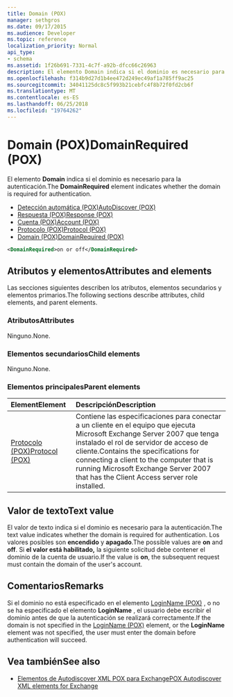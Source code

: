 ```yaml
---
title: Domain (POX)
manager: sethgros
ms.date: 09/17/2015
ms.audience: Developer
ms.topic: reference
localization_priority: Normal
api_type:
- schema
ms.assetid: 1f26b691-7331-4c7f-a92b-dfcc66c26963
description: El elemento Domain indica si el dominio es necesario para la autenticación.
ms.openlocfilehash: f314b9d27d1b4ee472d249ec49af1a785ff9ac25
ms.sourcegitcommit: 34041125dc8c5f993b21cebfc4f8b72f0fd2cb6f
ms.translationtype: MT
ms.contentlocale: es-ES
ms.lasthandoff: 06/25/2018
ms.locfileid: "19764262"
---
```

# <a name="domainrequired-pox"></a><span data-ttu-id="a8c86-103">Domain (POX)</span><span class="sxs-lookup"><span data-stu-id="a8c86-103">DomainRequired (POX)</span></span>

<span data-ttu-id="a8c86-104">El elemento **Domain** indica si el dominio es necesario para la autenticación.</span><span class="sxs-lookup"><span data-stu-id="a8c86-104">The **DomainRequired** element indicates whether the domain is required for authentication.</span></span> 
  
- [<span data-ttu-id="a8c86-105">Detección automática (POX)</span><span class="sxs-lookup"><span data-stu-id="a8c86-105">AutoDiscover (POX)</span></span>](autodiscover-pox.md)  
- [<span data-ttu-id="a8c86-106">Respuesta (POX)</span><span class="sxs-lookup"><span data-stu-id="a8c86-106">Response (POX)</span></span>](response-pox.md) 
- [<span data-ttu-id="a8c86-107">Cuenta (POX)</span><span class="sxs-lookup"><span data-stu-id="a8c86-107">Account (POX)</span></span>](account-pox.md)  
- [<span data-ttu-id="a8c86-108">Protocolo (POX)</span><span class="sxs-lookup"><span data-stu-id="a8c86-108">Protocol (POX)</span></span>](protocol-pox.md)  
- [<span data-ttu-id="a8c86-109">Domain (POX)</span><span class="sxs-lookup"><span data-stu-id="a8c86-109">DomainRequired (POX)</span></span>](domainrequired-pox.md)
  
```xml
<DomainRequired>on or off</DomainRequired>
```

## <a name="attributes-and-elements"></a><span data-ttu-id="a8c86-110">Atributos y elementos</span><span class="sxs-lookup"><span data-stu-id="a8c86-110">Attributes and elements</span></span>

<span data-ttu-id="a8c86-111">Las secciones siguientes describen los atributos, elementos secundarios y elementos primarios.</span><span class="sxs-lookup"><span data-stu-id="a8c86-111">The following sections describe attributes, child elements, and parent elements.</span></span>
  
### <a name="attributes"></a><span data-ttu-id="a8c86-112">Atributos</span><span class="sxs-lookup"><span data-stu-id="a8c86-112">Attributes</span></span>

<span data-ttu-id="a8c86-113">Ninguno.</span><span class="sxs-lookup"><span data-stu-id="a8c86-113">None.</span></span>
  
### <a name="child-elements"></a><span data-ttu-id="a8c86-114">Elementos secundarios</span><span class="sxs-lookup"><span data-stu-id="a8c86-114">Child elements</span></span>

<span data-ttu-id="a8c86-115">Ninguno.</span><span class="sxs-lookup"><span data-stu-id="a8c86-115">None.</span></span>
  
### <a name="parent-elements"></a><span data-ttu-id="a8c86-116">Elementos principales</span><span class="sxs-lookup"><span data-stu-id="a8c86-116">Parent elements</span></span>

|<span data-ttu-id="a8c86-117">**Element**</span><span class="sxs-lookup"><span data-stu-id="a8c86-117">**Element**</span></span>|<span data-ttu-id="a8c86-118">**Descripción**</span><span class="sxs-lookup"><span data-stu-id="a8c86-118">**Description**</span></span>|
|:-----|:-----|
|[<span data-ttu-id="a8c86-119">Protocolo (POX)</span><span class="sxs-lookup"><span data-stu-id="a8c86-119">Protocol (POX)</span></span>](protocol-pox.md) <br/> |<span data-ttu-id="a8c86-120">Contiene las especificaciones para conectar a un cliente en el equipo que ejecuta Microsoft Exchange Server 2007 que tenga instalado el rol de servidor de acceso de cliente.</span><span class="sxs-lookup"><span data-stu-id="a8c86-120">Contains the specifications for connecting a client to the computer that is running Microsoft Exchange Server 2007 that has the Client Access server role installed.</span></span>  <br/> |
   
## <a name="text-value"></a><span data-ttu-id="a8c86-121">Valor de texto</span><span class="sxs-lookup"><span data-stu-id="a8c86-121">Text value</span></span>

<span data-ttu-id="a8c86-122">El valor de texto indica si el dominio es necesario para la autenticación.</span><span class="sxs-lookup"><span data-stu-id="a8c86-122">The text value indicates whether the domain is required for authentication.</span></span> <span data-ttu-id="a8c86-123">Los valores posibles son **encendido** y **apagado**.</span><span class="sxs-lookup"><span data-stu-id="a8c86-123">The possible values are **on** and **off**.</span></span> <span data-ttu-id="a8c86-124">Si **el valor está habilitado,** la siguiente solicitud debe contener el dominio de la cuenta de usuario.</span><span class="sxs-lookup"><span data-stu-id="a8c86-124">If the value is **on**, the subsequent request must contain the domain of the user's account.</span></span>
  
## <a name="remarks"></a><span data-ttu-id="a8c86-125">Comentarios</span><span class="sxs-lookup"><span data-stu-id="a8c86-125">Remarks</span></span>

<span data-ttu-id="a8c86-126">Si el dominio no está especificado en el elemento [LoginName (POX)](loginname-pox.md) , o no se ha especificado el elemento **LoginName** , el usuario debe escribir el dominio antes de que la autenticación se realizará correctamente.</span><span class="sxs-lookup"><span data-stu-id="a8c86-126">If the domain is not specified in the [LoginName (POX)](loginname-pox.md) element, or the **LoginName** element was not specified, the user must enter the domain before authentication will succeed.</span></span> 
  
## <a name="see-also"></a><span data-ttu-id="a8c86-127">Vea también</span><span class="sxs-lookup"><span data-stu-id="a8c86-127">See also</span></span>

- [<span data-ttu-id="a8c86-128">Elementos de Autodiscover XML POX para Exchange</span><span class="sxs-lookup"><span data-stu-id="a8c86-128">POX Autodiscover XML elements for Exchange</span></span>](pox-autodiscover-xml-elements-for-exchange.md)

